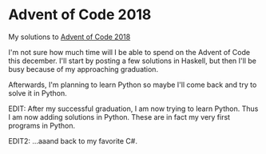 # Advent of Code 2018

My solutions to <a href="https://adventofcode.com/2018">Advent of Code 2018</a>

I'm not sure how much time will I be able to spend on the Advent of Code this december. I'll start by posting a few solutions in Haskell, but then I'll be busy because of my approaching graduation.

Afterwards, I'm planning to learn Python so maybe I'll come back and try to solve it in Python.

EDIT: After my successful graduation, I am now trying to learn Python. Thus I am now adding solutions in Python. These are in fact my very first programs in Python.

EDIT2: ...aaand back to my favorite C#. 
